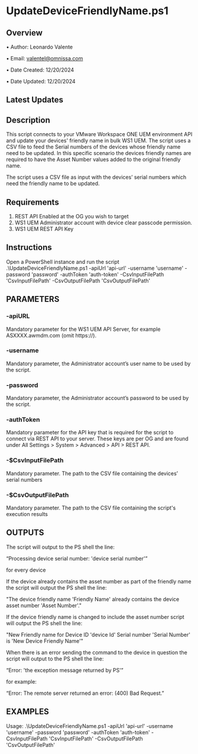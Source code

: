 # UpdateDeviceFriendlyName.ps1

## Overview

•	Author: Leonardo Valente

•	Email: valentel@omnissa.com

•	Date Created: 12/20/2024

•	Date Updated: 12/20/2024

## Latest Updates

## Description
<!-- Summary Start -->	
This script connects to your VMware Workspace ONE UEM environment API and update your devices' friendly name in bulk WS1 UEM. The script uses a CSV file to feed the Serial numbers of the devices whose friendly name need to be updated. In this specific scenario the devices friendly names are required to have the Asset Number values added to the original friendly name. 
<!-- Summary End -->
The script uses a CSV file as input with the devices’ serial numbers which need the friendly name to be updated.

## Requirements
1.	REST API Enabled at the OG you wish to target
2.	WS1 UEM Administrator account with device clear passcode permission.
3.	WS1 UEM REST API Key

## Instructions
Open a PowerShell instance and run the script .\UpdateDeviceFriendlyName.ps1 -apiUrl 'api-url' -username 'username' -password 'password' -authToken 'auth-token' -CsvInputFilePath 'CsvInputFilePath' -CsvOutputFilePath 'CsvOutputFilePath'

## PARAMETERS

### -apiURL
Mandatory parameter for the WS1 UEM API Server, for example ASXXXX.awmdm.com (omit https://).

### -username
Mandatory parameter, the Administrator account’s user name to be used by the script.

### -password
Mandatory parameter, the Administrator account’s password to be used by the script.

### -authToken
Mandatory parameter for the API key that is required for the script to connect via REST API to your server. These keys are per OG and are found under All Settings > System > Advanced > API > REST API.

### -$CsvInputFilePath
Mandatory parameter. The path to the CSV file containing the devices’ serial numbers

### -$CsvOutputFilePath
Mandatory parameter. The path to the CSV file containing the script's execution results
	

## OUTPUTS

The script will output to the PS shell the line:

“Processing device serial number: 'device serial number'” 

for every device

If the device already contains the asset number as part of the friendly name the script will output the PS shell the line:

"The device friendly name 'Friendly Name' already contains the device asset number 'Asset Number'."

If the device friendly name is changed to include the asset number script will output the PS shell the line:

"New Friendly name for Device ID 'device Id' Serial number 'Serial Number' is 'New Device Friendly Name'"

When there is an error sending the command to the device in question the script will output to the PS shell the line:

“Error: 'the exception message returned by PS'”

for example:

“Error: The remote server returned an error: (400) Bad Request.”

## EXAMPLES

Usage: .\UpdateDeviceFriendlyName.ps1 -apiUrl 'api-url' -username 'username' -password 'password' -authToken 'auth-token' -CsvInputFilePath 'CsvInputFilePath' -CsvOutputFilePath 'CsvOutputFilePath'

